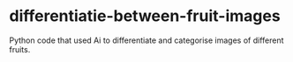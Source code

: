 # differentiatie-between-fruit-images
Python code that used Ai to differentiate and categorise images of different fruits.
